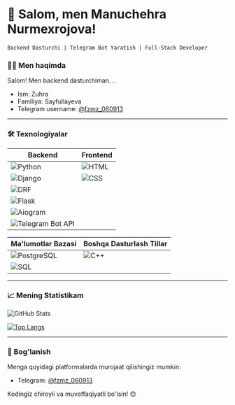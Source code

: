 # 👋 Salom, men Manuchehra Nurmexrojova!

`Backend Dasturchi | Telegram Bot Yaratish | Full-Stack Developer`

### 🧑‍💻 Men haqimda
Salom! Men backend dasturchiman.
..
- Ism: Zuhra
- Familiya: Sayfullayeva
- Telegram username: [@fzmz_060913](https://t.me/fzmz_060913)

---

### 🛠 Texnologiyalar

| Backend                   | Frontend                |
| ------------------------- | ----------------------- |
| ![Python](https://img.shields.io/badge/Python-3776AB?style=for-the-badge&logo=python&logoColor=white) | ![HTML](https://img.shields.io/badge/HTML5-E34F26?style=for-the-badge&logo=html5&logoColor=white) |
| ![Django](https://img.shields.io/badge/Django-092E20?style=for-the-badge&logo=django&logoColor=white) | ![CSS](https://img.shields.io/badge/CSS3-1572B6?style=for-the-badge&logo=css3&logoColor=white) |
| ![DRF](https://img.shields.io/badge/DRF-red?style=for-the-badge&logo=django&logoColor=white)  |
| ![Flask](https://img.shields.io/badge/Flask-000000?style=for-the-badge&logo=flask&logoColor=white) | 
| ![Aiogram](https://img.shields.io/badge/Aiogram-blue?style=for-the-badge) | |
| ![Telegram Bot API](https://img.shields.io/badge/Telegram%20Bot%20API-26A5E4?style=for-the-badge&logo=telegram&logoColor=white) | |

| Ma'lumotlar Bazasi      | Boshqa Dasturlash Tillar |
| ----------------------- | ------------------------ |
| ![PostgreSQL](https://img.shields.io/badge/PostgreSQL-336791?style=for-the-badge&logo=postgresql&logoColor=white) | ![C++](https://img.shields.io/badge/C++-00599C?style=for-the-badge&logo=c%2B%2B&logoColor=white) |
| ![SQL](https://img.shields.io/badge/SQL-4479A1?style=for-the-badge&logo=sql&logoColor=white) | |

---

### 📈 Mening Statistikam

![GitHub Stats](https://github-readme-stats.vercel.app/api?username=ZuhraCodes&show_icons=true&theme=radical)

[![Top Langs](https://github-readme-stats.vercel.app/api/top-langs/?username=ZuhraCodes&layout=compact&theme=radical)](https://github.com/anuraghazra/github-readme-stats)

---

### 💬 Bog'lanish
Menga quyidagi platformalarda murojaat qilishingiz mumkin:
- Telegram: [@fzmz_060913](https://t.me/fzmz_060913)

Kodingiz chiroyli va muvaffaqiyatli bo'lsin! 😊
